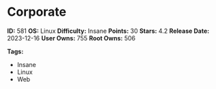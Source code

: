 # Corporate

**ID:** 581
**OS:** Linux
**Difficulty:** Insane
**Points:** 30
**Stars:** 4.2
**Release Date:** 2023-12-16
**User Owns:** 755
**Root Owns:** 506

**Tags:**
- Insane
- Linux
- Web

